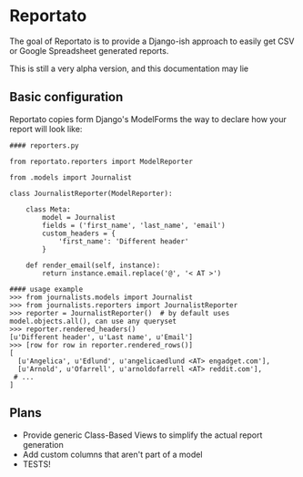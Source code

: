 Reportato
=========

The goal of Reportato is to provide a Django-ish approach to easily get CSV or
Google Spreadsheet generated reports.

This is still a very alpha version, and this documentation may lie

Basic configuration
-------------------

Reportato copies form Django's ModelForms the way to declare how your report
will look like:

    #### reporters.py

    from reportato.reporters import ModelReporter

    from .models import Journalist

    class JournalistReporter(ModelReporter):

        class Meta:
            model = Journalist
            fields = ('first_name', 'last_name', 'email')
            custom_headers = {
                'first_name': 'Different header'
            }

        def render_email(self, instance):
            return instance.email.replace('@', '< AT >')

    #### usage example
    >>> from journalists.models import Journalist
    >>> from journalists.reporters import JournalistReporter
    >>> reporter = JournalistReporter()  # by default uses model.objects.all(), can use any queryset
    >>> reporter.rendered_headers()
    [u'Different header', u'Last name', u'Email']
    >>> [row for row in reporter.rendered_rows()]
    [
      [u'Angelica', u'Edlund', u'angelicaedlund <AT> engadget.com'],
      [u'Arnold', u'Ofarrell', u'arnoldofarrell <AT> reddit.com'],
     # ...
    ]


Plans
-----

* Provide generic Class-Based Views to simplify the actual report generation
* Add custom columns that aren't part of a model
* TESTS!
